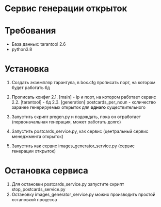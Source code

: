# Сервис генерации открыток

# Требования
- База данных: tarantool 2.6
- python3.8

# Установка
1. Создать экземпляр тарантула, в box.cfg прописать порт, на котором будет работать бд
2. Прописать конфиг
2.1. [main] - ip и порт, на котором работает сервис
2.2. [tarantool] - бд
2.3. [generation] postcards_per_noun - количество заранее генерируемых открыток для **одного** существительного

3. Запустить скрипт pregen.py и подождать, пока он отработает (первоначальная генерация, может работать долго)
4. Запустить postcards_service.py, как сервис (центральный сервис менеджмента открыток)
5. Запустить как сервис images_generator_service.py (сервис генерации открыток)
 
# Остановка сервиса
1. Для остановки postcards_service.py запустите скрипт stop_postcards_service.py
2. Остановку images_generator_service.py можно производить простой остановкой процесса